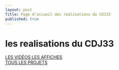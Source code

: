 ```yaml
---
layout: post
Title: Page d'accueil des réalisations du CDJ33
published: true
---
```

<h1>les realisations du CDJ33</h1>
<nav class="main-menu"> 
    <div class="row">
        <a href="./videos.md">
            <span>LES VIDÉOS</span>
        </a>
        <a href="{{site.baseurl}}/realisations/affiches.md">
            <span>LES AFFICHES</span>
        </a>
    </div>
    <div class="row">
        <a href="./projets.md">
            <span>TOUS LES PROJETS</span>
        </a>
    </div>
</nav>
